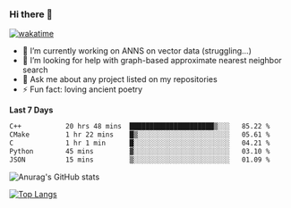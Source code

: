 ### Hi there 👋

[![wakatime](https://wakatime.com/badge/user/8906da98-c623-4aff-ac00-99cb42e09b38.svg)](https://wakatime.com/@8906da98-c623-4aff-ac00-99cb42e09b38)

- 🔭 I’m currently working on ANNS on vector data (struggling...)
- 🤔 I’m looking for help with graph-based approximate nearest neighbor search
- 💬 Ask me about any project listed on my repositories
- ⚡ Fun fact: loving ancient poetry


**Last 7 Days**
<!--START_SECTION:waka-->

```txt
C++           20 hrs 48 mins  █████████████████████▒░░░   85.22 %
CMake         1 hr 22 mins    █▒░░░░░░░░░░░░░░░░░░░░░░░   05.61 %
C             1 hr 1 min      █░░░░░░░░░░░░░░░░░░░░░░░░   04.21 %
Python        45 mins         ▓░░░░░░░░░░░░░░░░░░░░░░░░   03.10 %
JSON          15 mins         ▒░░░░░░░░░░░░░░░░░░░░░░░░   01.09 %
```

<!--END_SECTION:waka-->

![Anurag's GitHub stats](https://github-readme-stats.vercel.app/api?username=matchyc&count_private=true&show_icons=true&theme=vue)

[![Top Langs](https://github-readme-stats.vercel.app/api/top-langs/?username=matchyc&langs_count=4&&hide=perl,raku,html,javascript,shell,roff,prolog)](https://github.com/anuraghazra/github-readme-stats)
